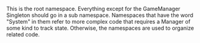 This is the root namespace. Everything except for the GameManager Singleton should go in a sub namespace. Namespaces that have the word "System" in them refer to more complex code that requires a Manager of some kind to track state. Otherwise, the namespaces are used to organize related code.
